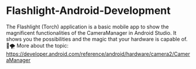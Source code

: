 # Flashlight-Android-Development
The Flashlight (Torch) application is a basic mobile app to show the magnificent functionalities of the CameraManager in Android Studio. It shows you the possibilities and the magic that your hardware is capable of. 🌠🌪️ More about the topic: https://developer.android.com/reference/android/hardware/camera2/CameraManager 

